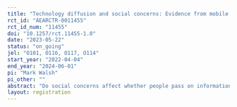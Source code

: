 ```yaml
---
title: "Technology diffusion and social concerns: Evidence from mobile banking in Pakistan"
rct_id: "AEARCTR-0011455"
rct_id_num: "11455"
doi: "10.1257/rct.11455-1.0"
date: "2023-05-22"
status: "on_going"
jel: "O101, O116, O117, O114"
start_year: "2022-04-04"
end_year: "2024-06-01"
pi: "Mark Walsh"
pi_other: ""
abstract: "Do social concerns affect whether people pass on information? I run a RCT in rural Punjab to explore the willingness to pass on information about a new technology, mobile banking. The experiment offers people a chance to pass information on two types of information (consumer financial protection and advanced usages) to socially close community members and randomly-chosen community members. I randomize the amount of information revealed about a recommendation and then study information-passing choices. At the village-level, I randomize an SMS campaign with information on consumer financial protection and advanced usages. The results of the experiment will inform a model of information diffusion where potential information-sharers consider the effect of sharing on their relationship with social ties."
layout: registration
---
```


